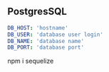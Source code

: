 ## PostgresSQL

```yaml
DB_HOST: 'hostname' 
DB_USER: 'database user login'
DB_NAME: 'database name'
DB_PORT: 'database port'
```

npm i sequelize
